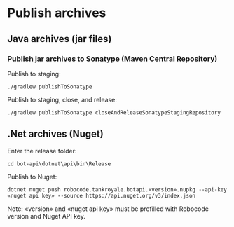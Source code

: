# Publish archives

## Java archives (jar files)

### Publish jar archives to Sonatype (Maven Central Repository)

Publish to staging:

```shell
./gradlew publishToSonatype
```

Publish to staging, close, and release:

```shell
./gradlew publishToSonatype closeAndReleaseSonatypeStagingRepository
```

## .Net archives (Nuget)

Enter the release folder:

```shell
cd bot-api\dotnet\api\bin\Release
```

Publish to Nuget:

```
dotnet nuget push robocode.tankroyale.botapi.«version».nupkg --api-key «nuget api key» --source https://api.nuget.org/v3/index.json
```

Note: «version» and «nuget api key» must be prefilled with Robocode version and Nuget API key.
